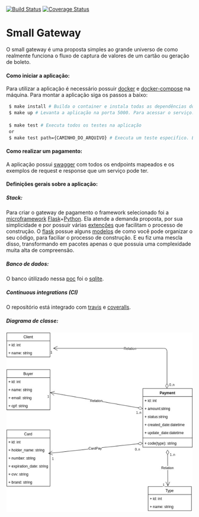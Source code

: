 [![Build Status](https://travis-ci.org/riquellopes/small-gateway.svg?branch=master)](https://travis-ci.org/riquellopes/small-gateway)
[![Coverage Status](https://coveralls.io/repos/github/riquellopes/small-gateway/badge.svg?branch=master)](https://coveralls.io/github/riquellopes/small-gateway?branch=master)

Small Gateway
=============

O small gateway é uma proposta simples ao grande universo de como realmente funciona o fluxo de captura de valores de um cartão ou geração de boleto.

#### Como iniciar a aplicação:
Para utilizar a aplicação é necessário possuir [docker](https://docs.docker.com/install/) e [docker-compose](https://docs.docker.com/compose/install/) na máquina. Para montar a aplicação siga os passos a baixo:

```sh
 $ make install # Builda o container e instala todas as dependências do app.
 $ make up # Levanta a aplicação na porta 5000. Para acessar o serviço: http://localhost:5000/

 $ make test # Executa todos os testes na aplicação
 or
 $ make test path={CAMINHO_DO_ARQUIVO} # Executa um teste especifico. Ex: make test path=test_api_boleto.py
```

#### Como realizar um pagamento:
A aplicação possui [swagger](https://swagger.io/) com todos os endpoints mapeados e os exemplos de request e response que um serviço pode ter.

#### Definições gerais sobre a aplicação:

##### Stack:

Para criar o gateway de pagamento o framework selecionado foi a [microframework](https://en.wikipedia.org/wiki/Microframework) [Flask](http://flask.pocoo.org/)+[Python](https://www.python.org/). Ela atende
a demanda proposta, por sua simplicidade e por possuir várias [extenções](http://flask.pocoo.org/extensions/) que facilitam o processo de construção. O [flask](http://flask.pocoo.org/) possue alguns [modelos](http://exploreflask.com/en/latest/organizing.html#single-module) de como você
pode organizar o seu código, para faciliar o processo de construção. E eu fiz uma mescla disso, transformando em pacotes apenas o que possuia uma complexidade muita alta de compreensão.


##### Banco de dados:
O banco útilizado nessa [poc](https://pt.wikipedia.org/wiki/Prova_de_conceito) foi o [sqlite](https://www.sqlite.org/index.html).


##### Continuous integrations (CI)
O repositório está integrado com [travis](https://travis-ci.org/) e [coveralls](http://coveralls.io/).

##### Diagrama de classe:
![](class_diagram.jpg)
